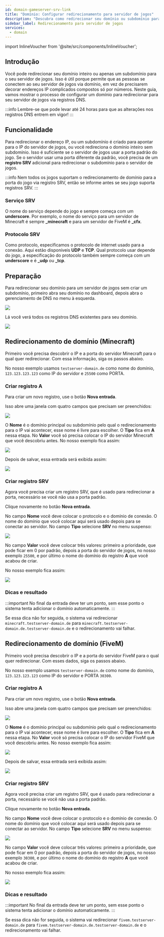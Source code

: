 ```yaml
---
id: domain-gameserver-srv-link
title: "Domínio: Configurar redirecionamento para servidor de jogos"
description: "Descubra como redirecionar seu domínio ou subdomínio para um servidor de jogos para acesso fácil e melhor conectividade → Saiba mais agora"
sidebar_label: Redirecionamento para servidor de jogos
services:
  - domain
---
```


import InlineVoucher from '@site/src/components/InlineVoucher';

## Introdução
Você pode redirecionar seu domínio inteiro ou apenas um subdomínio para o seu servidor de jogos. Isso é útil porque permite que as pessoas se conectem ao seu servidor de jogos via domínio, em vez de precisarem decorar endereços IP complicados compostos só por números. Neste guia, vamos mostrar o processo de configurar um domínio para redirecionar para seu servidor de jogos via registros DNS.

:::info
Lembre-se que pode levar até 24 horas para que as alterações nos registros DNS entrem em vigor!
:::

## Funcionalidade

Para redirecionar o endereço IP, ou um subdomínio é criado para apontar para o IP do servidor de jogos, ou você redireciona o domínio inteiro sem subdomínio. Isso é suficiente se o servidor de jogos usar a porta padrão do jogo. Se o servidor usar uma porta diferente da padrão, você precisa de um **registro SRV** adicional para redirecionar o subdomínio para o servidor de jogos.

:::info
Nem todos os jogos suportam o redirecionamento de domínio para a porta do jogo via registro SRV, então se informe antes se seu jogo suporta registros SRV.
:::

### Serviço SRV

O nome do serviço depende do jogo e sempre começa com um **underscore**. Por exemplo, o nome do serviço para um servidor de Minecraft é sempre **_minecraft** e para um servidor de FiveM é **_cfx**.

### Protocolo SRV

Como protocolo, especificamos o protocolo de internet usado para a conexão. Aqui estão disponíveis **UDP** e **TCP**. Qual protocolo usar depende do jogo, a especificação do protocolo também sempre começa com um **underscore** e é **_udp** ou **_tcp**.

## Preparação

Para redirecionar seu domínio para um servidor de jogos sem criar um subdomínio, primeiro abra seu domínio no dashboard, depois abra o gerenciamento de DNS no menu à esquerda.

![](https://screensaver01.zap-hosting.com/index.php/s/X8q3jdigEdZrRaB/preview)

Lá você verá todos os registros DNS existentes para seu domínio.

![](https://screensaver01.zap-hosting.com/index.php/s/zRzCnwbqYxaeSiJ/preview)

## Redirecionamento de domínio (Minecraft)

Primeiro você precisa descobrir o IP e a porta do servidor Minecraft para o qual quer redirecionar. Com essa informação, siga os passos abaixo.

No nosso exemplo usamos `testserver-domain.de` como nome do domínio, `123.123.123.123` como IP do servidor e `25500` como PORTA.

### Criar registro A

Para criar um novo registro, use o botão **Nova entrada**.

Isso abre uma janela com quatro campos que precisam ser preenchidos:

![](https://screensaver01.zap-hosting.com/index.php/s/BYNiFMMwdwjEHwZ/preview)

O **Nome** é o domínio principal ou subdomínio pelo qual o redirecionamento para o IP vai acontecer, esse nome é livre para escolher. O **Tipo** fica em **A** nessa etapa. No **Valor** você só precisa colocar o IP do servidor Minecraft que você descobriu antes. No nosso exemplo fica assim:

![](https://screensaver01.zap-hosting.com/index.php/s/aRYpxgrySQqzton/preview)

Depois de salvar, essa entrada será exibida assim:

![](https://screensaver01.zap-hosting.com/index.php/s/eFLm8oqbo4cLtn8/preview)

### Criar registro SRV

Agora você precisa criar um registro SRV, que é usado para redirecionar a porta, necessário se você não usa a porta padrão.

Clique novamente no botão **Nova entrada**.

No campo **Nome** você deve colocar o protocolo e o domínio de conexão. O nome do domínio que você colocar aqui será usado depois para se conectar ao servidor. No campo **Tipo** selecione **SRV** no menu suspenso:

![](https://screensaver01.zap-hosting.com/index.php/s/pH9F5kZins8wHn4/preview)

No campo **Valor** você deve colocar três valores: primeiro a prioridade, que pode ficar em 0 por padrão, depois a porta do servidor de jogos, no nosso exemplo `25500`, e por último o nome do domínio do registro **A** que você acabou de criar.

No nosso exemplo fica assim:

![](https://screensaver01.zap-hosting.com/index.php/s/Gf8kkc5srHEbC2N/preview)

### Dicas e resultado

:::important
No final da entrada deve ter um ponto, sem esse ponto o sistema tenta adicionar o domínio automaticamente.
:::

Se essa dica não for seguida, o sistema vai redirecionar `minecraft.testserver-domain.de` para `minecraft.testserver-domain.de.testserver-domain.de` e o redirecionamento vai falhar.

## Redirecionamento de domínio (FiveM)

Primeiro você precisa descobrir o IP e a porta do servidor FiveM para o qual quer redirecionar. Com esses dados, siga os passos abaixo.

No nosso exemplo usamos `testserver-domain.de` como nome do domínio, `123.123.123.123` como IP do servidor e PORTA `30300`.

### Criar registro A

Para criar um novo registro, use o botão **Nova entrada**.

Isso abre uma janela com quatro campos que precisam ser preenchidos:

![](https://screensaver01.zap-hosting.com/index.php/s/FigmCXEc3eJYz78/preview)

O **Nome** é o domínio principal ou subdomínio pelo qual o redirecionamento para o IP vai acontecer, esse nome é livre para escolher. O **Tipo** fica em **A** nessa etapa. No **Valor** você só precisa colocar o IP do servidor FiveM que você descobriu antes. No nosso exemplo fica assim:

![](https://screensaver01.zap-hosting.com/index.php/s/7dBKaJ4xomTiS9C/preview)

Depois de salvar, essa entrada será exibida assim:

![](https://screensaver01.zap-hosting.com/index.php/s/5DppfyXsADTT85t/preview)

### Criar registro SRV

Agora você precisa criar um registro SRV, que é usado para redirecionar a porta, necessário se você não usa a porta padrão.

Clique novamente no botão **Nova entrada**.

No campo **Nome** você deve colocar o protocolo e o domínio de conexão. O nome do domínio que você colocar aqui será usado depois para se conectar ao servidor. No campo **Tipo** selecione **SRV** no menu suspenso:

![](https://screensaver01.zap-hosting.com/index.php/s/Yab6ksJNJFTLAeB/preview)

No campo **Valor** você deve colocar três valores: primeiro a prioridade, que pode ficar em 0 por padrão, depois a porta do servidor de jogos, no nosso exemplo `30300`, e por último o nome do domínio do registro **A** que você acabou de criar.

No nosso exemplo fica assim:

![](https://screensaver01.zap-hosting.com/index.php/s/te4LJ3yKRpTSi5W/preview)

### Dicas e resultado

:::important
No final da entrada deve ter um ponto, sem esse ponto o sistema tenta adicionar o domínio automaticamente.
:::

Se essa dica não for seguida, o sistema vai redirecionar `fivem.testserver-domain.de` para `fivem.testserver-domain.de.testserver-domain.de` e o redirecionamento vai falhar.

<InlineVoucher />
